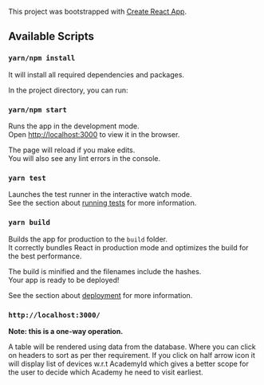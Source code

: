 This project was bootstrapped with [Create React App](https://github.com/facebook/create-react-app).

## Available Scripts

### `yarn/npm install`

It will install all required dependencies and packages.

In the project directory, you can run:

### `yarn/npm start`

Runs the app in the development mode.<br />
Open [http://localhost:3000](http://localhost:3000) to view it in the browser.

The page will reload if you make edits.<br />
You will also see any lint errors in the console.

### `yarn test`

Launches the test runner in the interactive watch mode.<br />
See the section about [running tests](https://facebook.github.io/create-react-app/docs/running-tests) for more information.

### `yarn build`

Builds the app for production to the `build` folder.<br />
It correctly bundles React in production mode and optimizes the build for the best performance.

The build is minified and the filenames include the hashes.<br />
Your app is ready to be deployed!

See the section about [deployment](https://facebook.github.io/create-react-app/docs/deployment) for more information.

### `http://localhost:3000/`

**Note: this is a one-way operation.**

A table will be rendered using data from the database. Where you can click on headers to sort as per ther requirement. If you click on half arrow icon it will display list of devices w.r.t AcademyId which gives a better scope for the user to decide which Academy he need to visit earliest.


